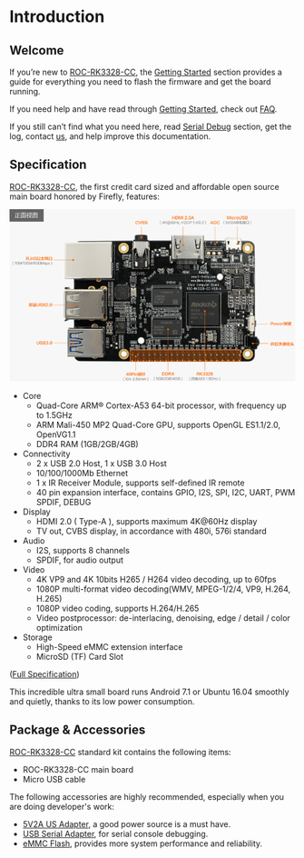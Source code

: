 # Introduction

## Welcome

If you’re new to [ROC-RK3328-CC], the [Getting Started](started.html) section provides a guide for everything you need to flash the firmware and get the board running.

If you need help and have read through [Getting Started](started.html), check out [FAQ](faq.html).

If you still can’t find what you need here, read [Serial Debug](debug.html) section, get the log, contact [us](resource.html#community), and help improve this documentation.

## Specification

[ROC-RK3328-CC], the first credit card sized and affordable open source main board honored by Firefly, features:

![](img/hw_board_interface_top.png)

- Core
    + Quad-Core ARM® Cortex-A53 64-bit processor, with frequency up to 1.5GHz
    + ARM Mali-450 MP2 Quad-Core GPU, supports OpenGL ES1.1/2.0, OpenVG1.1
    + DDR4 RAM (1GB/2GB/4GB)
- Connectivity
    + 2 x USB 2.0 Host, 1 x USB 3.0 Host
    + 10/100/1000Mb Ethernet
    + 1 x IR Receiver Module, supports self-defined IR remote
    + 40 pin expansion interface, contains GPIO, I2S, SPI, I2C, UART, PWM SPDIF, DEBUG
- Display
    + HDMI 2.0 ( Type-A ), supports maximum 4K@60Hz display
    + TV out, CVBS display, in accordance with 480i, 576i standard
- Audio
    + I2S, supports 8 channels
    + SPDIF, for audio output
- Video
    + 4K VP9 and 4K 10bits H265 / H264 video decoding, up to 60fps
    + 1080P multi-format video decoding(WMV, MPEG-1/2/4, VP9, H.264, H.265)
    + 1080P video coding, supports H.264/H.265
    + Video postprocessor: de-interlacing, denoising, edge / detail / color optimization
- Storage
    + High-Speed eMMC extension interface
    + MicroSD (TF) Card Slot

([Full Specification](http://en.t-firefly.com/product/rocrk3328cc.html#spec))

This incredible ultra small board runs Android 7.1 or Ubuntu 16.04 smoothly and quietly, thanks to its low power consumption.

## Package & Accessories

[ROC-RK3328-CC] standard kit contains the following items:

- ROC-RK3328-CC main board
- Micro USB cable

The following accessories are highly recommended, especially when you are doing developer's work:

- [5V2A US Adapter], a good power source is a must have.
- [USB Serial Adapter], for serial console debugging.
- [eMMC Flash], provides more system performance and reliability.

[ROC-RK3328-CC]: http://en.t-firefly.com/product/rocrk3328cc.html "ROC-RK3328-CC Official Website"
[USB Serial Adapter]: http://shop.t-firefly.com/goods.php?id=32
[5V2A US Adapter]: http://shop.t-firefly.com/goods.php?id=68
[eMMC Flash]: http://shop.t-firefly.com/goods.php?id=69

